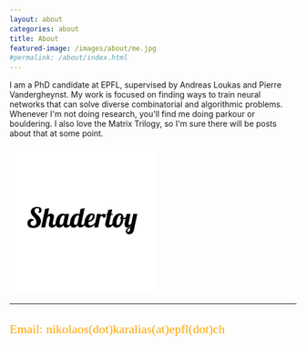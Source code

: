 ```yaml
---
layout: about
categories: about
title: About
featured-image: /images/about/me.jpg
#permalink: /about/index.html
---
```

I am a PhD candidate at EPFL, supervised by Andreas Loukas and Pierre Vandergheynst.
My work is focused on finding ways to train neural networks that can solve diverse combinatorial and algorithmic problems.
Whenever I'm not doing research, you'll find me doing parkour or bouldering. I also love the Matrix Trilogy, so I'm sure there will be posts about that at some point.
<div style="font-size: 24px;float:center;">
 <a href="https://twitter.com/AspectStalence" class="fa fa-twitter fa-2x" ></a>   <a href="https://scholar.google.com/citations?user=CRLG9UcAAAAJ&hl=el" class="ai ai-google-scholar-square fa-2x"></a>   <a href="https://github.com/Stalence" class="fa fa-github fa-2x"></a> <a href="https://www.shadertoy.com/user/Aspect"><img src="/images/icons/logo-removebg-preview.png" class="shadertoy"></a> 
  </div>
<hr>
  <h2 style="color:rgb(255, 166, 0); font-family:Calibri;font-size: 22px;font-weight:100;">Email: nikolaos(dot)karalias(at)epfl(dot)ch</h2>
